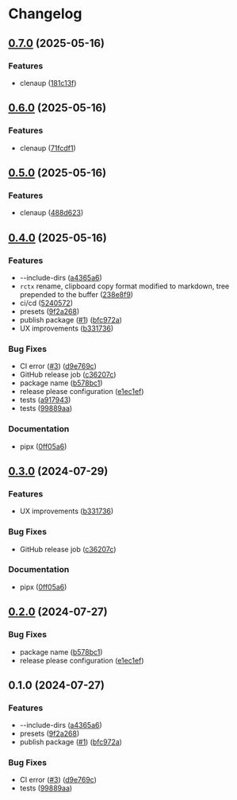 # Changelog

## [0.7.0](https://github.com/noreff/rctx/compare/v0.6.0...v0.7.0) (2025-05-16)


### Features

* clenaup ([181c13f](https://github.com/noreff/rctx/commit/181c13f2d3591be07f2d1b64e82f7eef0db84255))

## [0.6.0](https://github.com/noreff/rctx/compare/v0.5.0...v0.6.0) (2025-05-16)


### Features

* clenaup ([71fcdf1](https://github.com/noreff/rctx/commit/71fcdf1049f88fa8dad5d51fce6e5b2a839e0834))

## [0.5.0](https://github.com/noreff/rctx/compare/v0.4.0...v0.5.0) (2025-05-16)


### Features

* clenaup ([488d623](https://github.com/noreff/rctx/commit/488d623553dec39800de2f9cd0732bacdf6fb261))

## [0.4.0](https://github.com/noreff/rctx/compare/v0.3.0...v0.4.0) (2025-05-16)


### Features

* --include-dirs ([a4365a6](https://github.com/noreff/rctx/commit/a4365a6f8cb5423b06997222bb87d9d63896a58c))
* `rctx` rename, clipboard copy format modified to markdown, tree prepended to the buffer ([238e8f9](https://github.com/noreff/rctx/commit/238e8f913c1678ab737f652aad51d02f92bf1aed))
* ci/cd ([5240572](https://github.com/noreff/rctx/commit/5240572ffc45c84392bcc65ea9441b1383849c10))
* presets ([9f2a268](https://github.com/noreff/rctx/commit/9f2a268bc808d60127364d650a3c88b3a988646c))
* publish package ([#1](https://github.com/noreff/rctx/issues/1)) ([bfc972a](https://github.com/noreff/rctx/commit/bfc972ac83763a2af03da34813774b5619801624))
* UX improvements ([b331736](https://github.com/noreff/rctx/commit/b331736de7c0cc75943200db0b49f321be31af4e))


### Bug Fixes

* CI error ([#3](https://github.com/noreff/rctx/issues/3)) ([d9e769c](https://github.com/noreff/rctx/commit/d9e769c9b61686c2b3967d4e42cb0df49fcabe96))
* GitHub release job ([c36207c](https://github.com/noreff/rctx/commit/c36207c9b067949207fecbbd806ac0c7203833a2))
* package name ([b578bc1](https://github.com/noreff/rctx/commit/b578bc179334336e53c6551a9931c167db387cde))
* release please configuration ([e1ec1ef](https://github.com/noreff/rctx/commit/e1ec1efd8aad933b993924c31ac14824a37d8c2b))
* tests ([a917943](https://github.com/noreff/rctx/commit/a9179439313964fd946e4cc41271db01e19a86df))
* tests ([99889aa](https://github.com/noreff/rctx/commit/99889aa2e81371fb347d13df10f7140f6309ea7e))


### Documentation

* pipx ([0ff05a6](https://github.com/noreff/rctx/commit/0ff05a67007feb0f0093e3dc89d4056e7718277b))

## [0.3.0](https://github.com/tnunamak/rstring/compare/v0.2.0...v0.3.0) (2024-07-29)


### Features

* UX improvements ([b331736](https://github.com/tnunamak/rstring/commit/b331736de7c0cc75943200db0b49f321be31af4e))


### Bug Fixes

* GitHub release job ([c36207c](https://github.com/tnunamak/rstring/commit/c36207c9b067949207fecbbd806ac0c7203833a2))


### Documentation

* pipx ([0ff05a6](https://github.com/tnunamak/rstring/commit/0ff05a67007feb0f0093e3dc89d4056e7718277b))

## [0.2.0](https://github.com/tnunamak/rstring/compare/v0.1.0...v0.2.0) (2024-07-27)


### Bug Fixes

* package name ([b578bc1](https://github.com/tnunamak/rstring/commit/b578bc179334336e53c6551a9931c167db387cde))
* release please configuration ([e1ec1ef](https://github.com/tnunamak/rstring/commit/e1ec1efd8aad933b993924c31ac14824a37d8c2b))

## 0.1.0 (2024-07-27)


### Features

* --include-dirs ([a4365a6](https://github.com/tnunamak/rstring/commit/a4365a6f8cb5423b06997222bb87d9d63896a58c))
* presets ([9f2a268](https://github.com/tnunamak/rstring/commit/9f2a268bc808d60127364d650a3c88b3a988646c))
* publish package ([#1](https://github.com/tnunamak/rstring/issues/1)) ([bfc972a](https://github.com/tnunamak/rstring/commit/bfc972ac83763a2af03da34813774b5619801624))


### Bug Fixes

* CI error ([#3](https://github.com/tnunamak/rstring/issues/3)) ([d9e769c](https://github.com/tnunamak/rstring/commit/d9e769c9b61686c2b3967d4e42cb0df49fcabe96))
* tests ([99889aa](https://github.com/tnunamak/rstring/commit/99889aa2e81371fb347d13df10f7140f6309ea7e))

